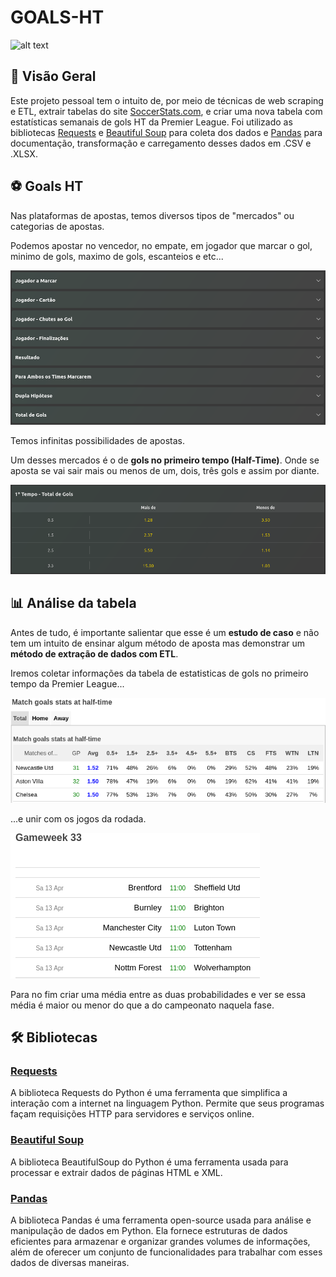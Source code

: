 # GOALS-HT

![alt text](<Goal HT.jpg>)


## 📌 Visão Geral

Este projeto pessoal tem o intuito de, por meio de técnicas de web scraping e ETL, extrair tabelas do site [SoccerStats.com](https://www.soccerstats.com/), e criar uma nova tabela com estatísticas semanais de gols HT da Premier League. Foi utilizado as bibliotecas [Requests](https://requests.readthedocs.io/en/latest/) e [Beautiful Soup](https://beautiful-soup-4.readthedocs.io/en/latest/) para coleta dos dados e [Pandas](https://pandas.pydata.org/docs/#) para documentação, transformação e carregamento desses dados em .CSV e .XLSX.

## ⚽ Goals HT

Nas plataformas de apostas, temos diversos tipos de "mercados" ou categorias de apostas.

Podemos apostar no vencedor, no empate, em jogador que marcar o gol, minimo de gols, maximo de gols, escanteios e etc...

![alt text](img/image.png)

Temos infinitas possibilidades de apostas.

Um desses mercados é o de **gols no primeiro tempo (Half-Time)**. 
Onde se aposta se vai sair mais ou menos de um, dois, três gols e assim por diante.

![alt text](img/image-1.png)

## 📊 Análise da tabela

Antes de tudo, é importante salientar que esse é um **estudo de caso** e não tem um intuito de ensinar algum método de aposta mas demonstrar um **método de extração de dados com ETL**.

Iremos coletar informações da tabela de estatisticas de gols no primeiro tempo da Premier League...

![alt text](img/image-2.png) 


 ...e unir com os jogos da rodada.
 
 ![alt text](img/image-3.png)

Para no fim criar uma média entre as duas probabilidades e ver se essa média é maior ou menor do que a do campeonato naquela fase.
 
## 🛠 Bibliotecas

### [Requests](https://requests.readthedocs.io/en/latest/)

 A biblioteca Requests do Python é uma ferramenta que simplifica a interação com a internet na linguagem Python. Permite que seus programas façam requisições HTTP para servidores e serviços online.

 ### [Beautiful Soup](https://beautiful-soup-4.readthedocs.io/en/latest/)

 A biblioteca BeautifulSoup do Python é uma ferramenta usada para processar e extrair dados de páginas HTML e XML.

 ### [Pandas](https://pandas.pydata.org/)

 A biblioteca Pandas é uma ferramenta open-source usada para análise e manipulação de dados em Python.  Ela fornece estruturas de dados eficientes para armazenar e organizar grandes volumes de informações, além de oferecer um conjunto de funcionalidades para trabalhar com esses dados de diversas maneiras.